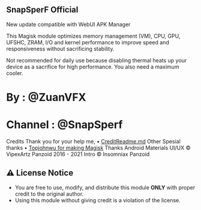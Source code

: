 ## SnapSperF Official

New update compatible with WebUI
APK Manager

This Magisk module optimizes memory management (VM), CPU, GPU, UFSHC, ZRAM, I/O and kernel performance to improve speed and responsiveness without sacrificing stability.
 
 Not recommended for daily use because disabling thermal heats up your device as a sacrifice for high performance. You also need a maximum cooler. 

# By : @ZuanVFX  
# Channel : @SnapSperf

Credits
Thank you for your help me, 
• [CreditReadme.md](https://github.com/ZUANVFX01/SnapSPerF/blob/main/CreditReadme.md)
Other Spesial thanks
• [Topjohnwu for making Magisk](https://github.com/topjohnwu)
Thanks Android Materials UI/UX
© VipexArtz Panzoid 2016 - 2021 Intro
© Insomniax Panzoid



## ⚠️ License Notice
- You are free to use, modify, and distribute this module **ONLY** with proper credit to the original author.
- Using this module without giving credit is a violation of the license.
